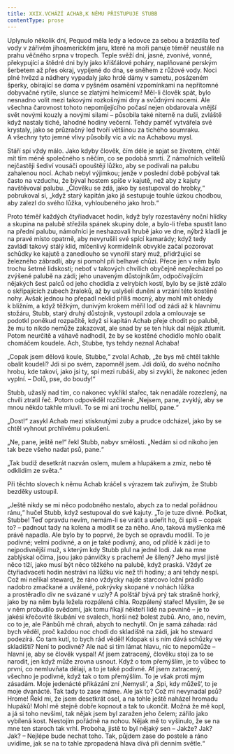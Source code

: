 ```yaml
---
title: XXIX.VCHÁZÍ ACHAB,K NĚMU PŘISTUPUJE STUBB
contentType: prose
---
```


  

Uplynulo několik dní, Pequod měla ledy a ledovce za sebou a brázdila teď vody v zářivém jihoamerickém jaru, které na moři panuje téměř neustále na prahu věčného srpna v tropech. Teple svěží dni, jasné, zvonivé, vonné, překypující a štědré dni byly jako křišťálové poháry, naplňované perským šerbetem až přes okraj, vypíjené do dna, se sněhem z růžové vody. Noci plné hvězd a nádhery vypadaly jako hrdé dámy v sametu, posázeném šperky, obírající se doma v pyšném osamění vzpomínkami na nepřítomné dobyvačné rytíře, slunce se zlatými helmicemi! Měl-li člověk spát, bylo nesnadno volit mezi takovými rozkošnými dny a svůdnými nocemi. Ale všechna čarovnost tohoto nepomíjejícího počasí nejen obdarovala vnější svět novými kouzly a novými silami – působila také niterně na duši, zvláště když nastaly tiché, lahodné hodiny večerní. Tehdy paměť vytvářela své krystaly, jako se průzračný led tvoří většinou za tichého soumraku. A všechny tyto jemné vlivy působily víc a víc na Achabovu mysl.

Stáří spí vždy málo. Jako kdyby člověk, čím déle je spjat se životem, chtěl mít tím méně společného s něčím, co se podobá smrti. Z námořních velitelů nejčastěji šediví vousáči opouštějí lůžko, aby se podívali na palubu zahalenou nocí. Achab nebyl výjimkou; jenže v poslední době pobýval tak často na vzduchu, že býval hostem spíše v kajutě, než aby z kajuty navštěvoval palubu. „Člověku se zdá, jako by sestupoval do hrobky,“ pobrukoval si, „když starý kapitán jako já sestupuje touhle úzkou chodbou, aby zalezl do svého lůžka, vyhloubeného jako hrob.“

Proto téměř každých čtyřiadvacet hodin, když byly rozestavěny noční hlídky a skupina na palubě střežila spánek skupiny dole, a bylo-li třeba spustit lano na přední palubu, námořníci je neshazovali hrubě jako ve dne, nýbrž kladli je na pravé místo opatrně, aby nevyrušili své spící kamarády; když tedy zavládl takový stálý klid, mlčenlivý kormidelník obvykle začal pozorovat schůdky ke kajutě a zanedlouho se vynořil starý muž, přidržující se železného zábradlí, aby si pomohl při belhavé chůzi. Přece jen v něm bylo trochu šetrné lidskosti; neboť v takových chvílích obyčejně nepřecházel po zvýšené palubě na zádi; jeho unaveným důstojníkům, odpočívajícím nějakých šest palců od jeho chodidla z velrybích kostí, bylo by se jistě zdálo o skřípajících zubech žraloků, až by uslyšeli dunění a vrzání této kostěné nohy. Avšak jednou ho přepadl neklid příliš mocný, aby mohl mít ohledy k bližním, a když těžkým, dunivým krokem měřil loď od zádi až k hlavnímu stožáru, Stubb, starý druhý důstojník, vystoupil zdola a omlouvaje se podotkl poněkud rozpačitě, když si kapitán Achab přeje chodit po palubě, že mu to nikdo nemůže zakazovat, ale snad by se ten hluk dal nějak ztlumit. Potom neurčitě a váhavě nadhodil, že by se kostěné chodidlo mohlo obalit chomáčem koudele. Ach, Stubbe, tys tehdy neznal Achaba!

„Copak jsem dělová koule, Stubbe,“ zvolal Achab, „že bys mě chtěl takhle obalit koudelí? Jdi si po svém, zapomněl jsem. Jdi dolů, do svého nočního hrobu, kde takoví, jako jsi ty, spí mezi rubáši, aby si zvykli, že nakonec jeden vyplní. – Dolů, pse, do boudy!“

Stubb, užaslý nad tím, co nakonec vykřikl stařec, tak nenadále rozezlený, na chvíli ztratil řeč. Potom odpověděl rozčileně: „Nejsem, pane, zvyklý, aby se mnou někdo takhle mluvil. To se mi ani trochu nelíbí, pane.“

„Dost!“ zasykl Achab mezi stisknutými zuby a prudce odcházel, jako by se chtěl vyhnout prchlivému pokušení.

„Ne, pane, ještě ne!“ řekl Stubb, nabyv smělosti. „Nedám si od nikoho jen tak beze všeho nadat psů, pane.“

„Tak budiž desetkrát nazván oslem, mulem a hlupákem a zmiz, nebo tě odklidím ze světa.“

Při těchto slovech k němu Achab kráčel s výrazem tak zuřivým, že Stubb bezděky ustoupil.

„Ještě nikdy se mi něco podobného nestalo, abych za to nedal pořádnou ránu,“ hučel Stubb, když sestupoval do své kajuty. „To je tuze divné. Počkat, Stubbe! Teď opravdu nevím, nemám-li se vrátit a udeřit ho, či spíš – copak to? – padnout tady na kolena a modlit se za něho. Ano, taková myšlenka mě právě napadla. Ale bylo by to poprvé, že bych se opravdu modlil. To je podivné; velmi podivné, a on je také podivný, ano, od přídě k zádi je to nejpodivnější muž, s kterým kdy Stubb plul na jedné lodi. Jak na mne zablýskal očima, jsou jako pánvičky s prachem! Je šílený? Jeho mysl jistě něco tíží, jako musí být něco těžkého na palubě, když praská. Vždyť ze čtyřiadvaceti hodin nestráví na lůžku víc než tři hodiny; a ani tehdy nespí. Což mi neříkal steward, že ráno vždycky najde starcovo ložní prádlo nadobro zmačkané a uválené, pokrývky skopané v nohách lůžka a prostěradlo div ne svázané v uzly? A polštář bývá prý tak strašně horký, jako by na něm byla ležela rozpálená cihla. Rozpálený stařec! Myslím, že se v něm probudilo svědomí, jak tomu říkají někteří lidé na pevnině – je to jakési křečovité škubání ve svalech, horší než bolest zubů. Ano, ano, nevím, co to je, ale Pánbůh mě chraň, abych to nechytil. On je samá záhada: rád bych věděl, proč každou noc chodí do skladiště na zádi, jak ho steward podezírá. Co tam kutí, to bych rád věděl! Kdopak si s ním dává schůzky ve skladišti? Není to podivné? Ale nač si tím lámat hlavu, nic to nepomůže – hlavní je, aby se člověk vyspal! Ať jsem zatracený, člověku stojí za to se narodit, jen když může zrovna usnout. Když o tom přemýšlím, je to vůbec to první, co nemluvňata dělají, a to je také podivné. Ať jsem zatracený, všechno je podivné, když tak o tom přemýšlím. To je však proti mým zásadám. Moje jedenácté přikázání zní ‚Nemysli‘, a ‚Spi, kdy můžeš‘, to je moje dvanácté. Tak tady to zase máme. Ale jak to? Což mi nevynadal psů? Hrome! Řekl mi, že jsem desetkrát osel, a na tohle ještě naházel hromadu hlupáků! Mohl mě stejně dobře kopnout a tak to ukončit. Možná že mě kopl, a já si toho nevšiml, tak nějak jsem byl zaražen jeho čelem; zářilo jako vybílená kost. Nestojím pořádně na nohou. Nějak mě to vyšinulo, že se na mne ten staroch tak vrhl. Proboha, jistě to byl nějaký sen – Jakže? Jak? Jak? – Nejlépe bude nechat toho. Tak, půjdem zase do postele a ráno uvidíme, jak se na to tahle zpropadená hlava dívá při denním světle.“
